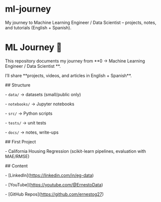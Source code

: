 # ml-journey

My journey to Machine Learning Engineer / Data Scientist – projects, notes, and tutorials (English + Spanish).

# ML Journey 🚀



This repository documents my journey from \*\*0 → Machine Learning Engineer / Data Scientist \*\*.  

I’ll share \*\*projects, videos, and articles in English + Spanish\*\*.



\## Structure

\- `data/` → datasets (small/public only)

\- `notebooks/` → Jupyter notebooks

\- `src/` → Python scripts

\- `tests/` → unit tests

\- `docs/` → notes, write-ups



\## First Project

\- California Housing Regression (scikit-learn pipelines, evaluation with MAE/RMSE)



\## Content

\- \[LinkedIn](https://linkedin.com/in/eg-data)

\- \[YouTube](https://youtube.com/@ErnestoData)

\- \[GitHub Repos](https://github.com/ernestog27) 

